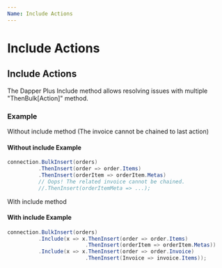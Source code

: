 ```yaml
---
Name: Include Actions
---
```


# Include Actions

## Include Actions

The Dapper Plus Include method allows resolving issues with multiple "ThenBulk[Action]" method.

### Example

Without include method (The invoice cannot be chained to last action)

#### Without include Example
```csharp
connection.BulkInsert(orders)
          .ThenInsert(order => order.Items)
          .ThenInsert(orderItem => orderItem.Metas)	  
          // Oops! The related invoice cannot be chained.
          //.ThenInsert(orderItemMeta => ...);
```

With include method

#### With include Example
```csharp
connection.BulkInsert(orders)
          .Include(x => x.ThenInsert(order => order.Items)
                         .ThenInsert(orderItem => orderItem.Metas))
          .Include(x => x.ThenInsert(order => order.Invoice)
                         .ThenInsert(Invoice => invoice.Items));
```
